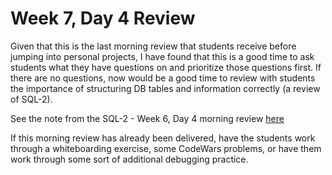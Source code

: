 # Week 7, Day 4 Review

Given that this is the last morning review that students receive before jumping into personal projects, I have found that this is a good time to ask students what they have questions on and prioritize those questions first. If there are no questions, now would be a good time to review with students the importance of structuring DB tables and information correctly (a review of SQL-2).

See the note from the SQL-2 - Week 6, Day 4 morning review [here](../week6/sql-2)

If this morning review has already been delivered, have the students work through a whiteboarding exercise, some CodeWars problems, or have them work through some sort of additional debugging practice. 
